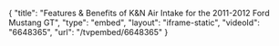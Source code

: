 {
    "title": "Features & Benefits of K&N Air Intake for the 2011-2012 Ford Mustang GT",
    "type": "embed",
    "layout": "iframe-static",
    "videoId": "6648365",
    "url": "\/tvpembed\/6648365"
}